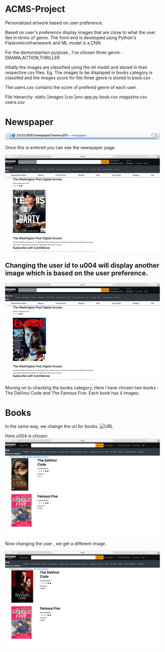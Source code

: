 # ACMS-Project

Personalized artwork based on user preference.

Based on user's preference display images that are close to what the user like in terms of genre.
The front end is developed using Python's Flaskvmicroframework and ML model is a CNN.

For the demonstartion purpose , I've chosen three genre - DRAMA,ACTION,THRILLER

Intially the images are classified using the ml model and stored in their respective csv files. Eg. The images to be displayed in books category is classifed and the images score for the three genre is stored in book.csv .
 
 The users.csv contains the score of prefered genre of each user.

File hierarchy:
static
  |_images_
  |_css_
  |_env_
app.py
book.csv
magazine.csv
users.csv

# Newspaper

![URL](https://github.com/Haririthanya/ACMS-Project/blob/master/url.png) 

Once this is entered you can see the newspaper page.

![Newspaper](https://github.com/Haririthanya/ACMS-Project/blob/master/newspaper.png)

## Changing the user id to u004 will display another image which is based on the user preference.

![Newspaper-another user](https://github.com/Haririthanya/ACMS-Project/blob/master/newspaper2.png)

Moving on to checking the books category, Here I have chosen two books - The DaVinci Code and The Famous Five.
Each book has 4 images.

# Books

In the same way, we change the url for books.
![URL](https://github.com/Haririthanya/ACMS-Project/blob/master/book%url.png)

Here u004 is chosen
![Book](https://github.com/Haririthanya/ACMS-Project/blob/master/book.png)

Now changing the user , we get a different image .

![Book2](https://github.com/Haririthanya/ACMS-Project/blob/master/book2.png)
